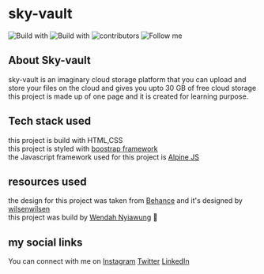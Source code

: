# sky-vault
![Build with](https://img.shields.io/badge/Build%20with-Boostrap-blue)
![Build with](https://img.shields.io/badge/Build%20with-Alpine%20Js-red)
![contributors](https://img.shields.io/badge/Contributors-1-green)
![Follow me](https://img.shields.io/twitter/follow/wendahdesmond?label=Follow&style=social)

## About Sky-vault
sky-vault is an imaginary cloud storage platform that you can upload and store your files on the cloud and gives you upto 30 GB of free cloud storage <br>
this project is made up of one page and it is created for learning purpose. <br>

## Tech stack used
this project is build with HTML,CSS <br>
this project is styled with [boostrap framework](https://getbootstrap.com/) <br>
the Javascript framework used for this project is [Alpine JS](https://github.com/alpinejs/alpine) <br>

## resources used
the design for this project was taken from [Behance](https://www.behance.net/gallery/179116793/Savedul-Cloud-Storage-Dashboard?tracking_source=search_projects&l=59) 
and it's designed by [wilsenwilsen](https://www.behance.net/wilsenwilsen)<br>
this project was build by [Wendah Nyiawung](https://www.instagram.com/nyiawungtech/) 📖

## my social links
You can connect with me on
[Instagram](https://www.instagram.com/nyiawungtech/)
[Twitter](https://twitter.com/wendahdesmond)
[LinkedIn](https://www.linkedin.com/in/wendah-nyiawung-70b161178/)
